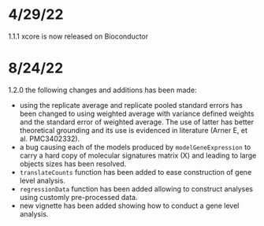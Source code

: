 # 4/29/22
1.1.1 xcore is now released on Bioconductor

# 8/24/22
1.2.0 the following changes and additions has been made:
+ using the replicate average and replicate pooled standard errors has been
  changed to using weighted average with variance defined weights and the 
  standard error of weighted average. The use of latter has better theoretical
  grounding and its use is evidenced in literature (Arner E, et al. PMC3402332).
+ a bug causing each of the models produced by `modelGeneExpression` to carry
  a hard copy of molecular signatures matrix (X) and leading to large objects
  sizes has been resolved.
+ `translateCounts` function has been added to ease construction of gene level
  analysis.
+ `regressionData` function has been added allowing to construct analyses using
  customly pre-processed data.
+ new vignette has been added showing how to conduct a gene level analysis.